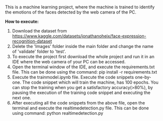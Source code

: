 This is a machine learning project, where the machine is trained to identify the emotions of the faces detected by the web camera of the PC.

**How to execute:**

1. Download the dataset from https://www.kaggle.com/datasets/jonathanoheix/face-expression-recognition-dataset
2. Delete the 'Images' folder inside the main folder and change the name of 'validate' folder to 'test'. 
3. To execute the project first download the whole project and run it in an IDE where the web camera of your PC can be accessed.
4. Open the terminal window of the IDE, and execute the requirements.txt file.
This can be done using the command: pip install -r requirements.txt
5. Execute the trainmodel.ipynb file. Execute the code snippets one-by-one. The code snippet which will train the machine, has 100 epochs. You can stop the training when you get a satisfactory accuracy(>80%), by pausing the execution of the training code snippet and executing the next one.
6. After executing all the code snippets from the above file, open the terminal and execute the realtimedetection.py file.
This can be done using command: python realtimedetection.py
